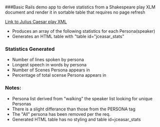 
###Basic Rails demo app to derive statistics from a  Shakespeare play XLM document and render it in sortable table that requires no page refresh

[Link to Julius Caesar play XML](https://gist.github.com/cmpowell/3fe19868b0a311c93386#file-julius_caesar-xml)

   * Produces an array of the following statistics for each Persona(speaker)
   * Generates an HTML table with "table id="jceasar_stats"

### Statistics Generated
- Number of lines  spoken by persona
- Longest speech in words by persona
- Number of Scenes Persona appears in
-  Percentage of total scense Persona appears in

### Notes:
- Persona list derived from "walking" the speaker list looking for unique Personas
- There is a slight differance than those from the PERSONA tag
- The "All" persona has been removed per the req.
- Generated HTML table has no styling and table id=jceasar_stats
